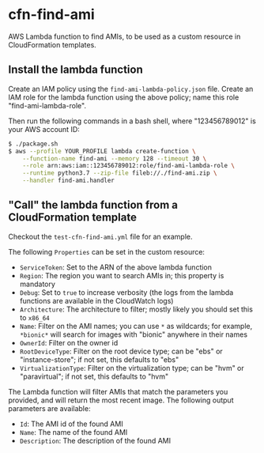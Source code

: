 cfn-find-ami
============

AWS Lambda function to find AMIs, to be used as a custom resource in
CloudFormation templates.

Install the lambda function
---------------------------

Create an IAM policy using the `find-ami-lambda-policy.json` file.
Create an IAM role for the lambda function using the above policy;
name this role "find-ami-lambda-role".

Then run the following commands in a bash shell, where "123456789012"
is your AWS account ID:

```bash
$ ./package.sh
$ aws --profile YOUR_PROFILE lambda create-function \
    --function-name find-ami --memory 128 --timeout 30 \
    --role arn:aws:iam::123456789012:role/find-ami-lambda-role \
    --runtime python3.7 --zip-file fileb://./find-ami.zip \
    --handler find-ami.handler
```

"Call" the lambda function from a CloudFormation template
---------------------------------------------------------

Checkout the `test-cfn-find-ami.yml` file for an example.

The following `Properties` can be set in the custom resource:
 - `ServiceToken`: Set to the ARN of the above lambda function
 - `Region`: The region you want to search AMIs in; this property is
   mandatory
 - `Debug`: Set to `true` to increase verbosity (the logs from the
   lambda functions are available in the CloudWatch logs)
 - `Architecture`: The architecture to filter; mostly likely you
   should set this to `x86_64`
 - `Name`: Filter on the AMI names; you can use `*` as wildcards;
   for example, `*bionic*` will search for images with "bionic"
   anywhere in their names
 - `OwnerId`: Filter on the owner id
 - `RootDeviceType`: Filter on the root device type; can be "ebs" or
   "instance-store"; if not set, this defaults to "ebs"
 - `VirtualizationType`: Filter on the virtualization type; can be
   "hvm" or "paravirtual"; if not set, this defaults to "hvm"

The Lambda function will filter AMIs that match the parameters you
provided, and will return the most recent image. The following output
parameters are available:
 - `Id`: The AMI id of the found AMI
 - `Name`: The name of the found AMI
 - `Description`: The description of the found AMI
